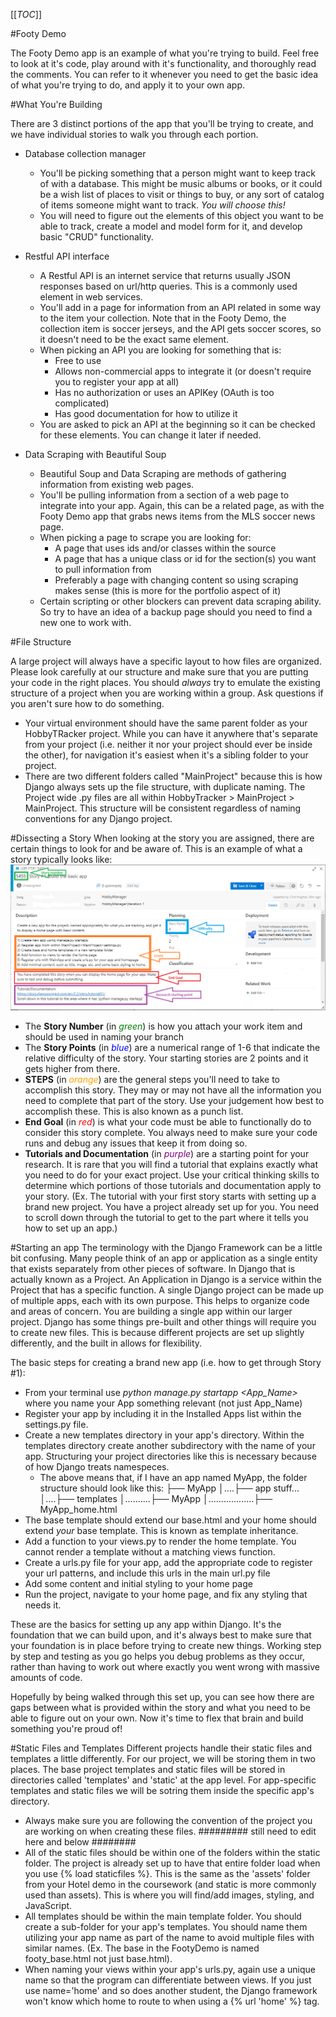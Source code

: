 [[_TOC_]]

#Footy Demo

The Footy Demo app is an example of what you're trying to build. Feel free to look at it's code, play around with it's functionality, and thoroughly read the comments. You can refer to it whenever you need to get the basic idea of what you're trying to do, and apply it to your own app.

#What You're Building

There are 3 distinct portions of the app that you'll be trying to create, and we have individual stories to walk you through each portion.

- Database collection manager
    - You'll be picking something that a person might want to keep track of with a database. This might be music albums or books, or it could be a wish list of places to visit or things to buy, or any sort of catalog of items someone might want to track. _You will choose this!_
    - You will need to figure out the elements of this object you want to be able to track, create a model and model form for it, and develop basic "CRUD" functionality.

- Restful API interface
    - A Restful API is an internet service that returns usually JSON responses based on url/http queries. This is a commonly used element in web services.
    - You'll add in a page for information from an API related in some way to the item your collection. Note that in the Footy Demo, the collection item is soccer jerseys, and the API gets soccer scores, so it doesn't need to be the exact same element.
    - When picking an API you are looking for something that is:
        - Free to use
        - Allows non-commercial apps to integrate it (or doesn't require you to register your app at all)
        - Has no authorization or uses an APIKey (OAuth is too complicated)
        - Has good documentation for how to utilize it
    - You are asked to pick an API at the beginning so it can be checked for these elements. You can change it later if needed.

- Data Scraping with Beautiful Soup
    - Beautiful Soup and Data Scraping are methods of gathering information from existing web pages.
    - You'll be pulling information from a section of a web page to integrate into your app. Again, this can be a related page, as with the Footy Demo app that grabs news items from the MLS soccer news page.
    - When picking a page to scrape you are looking for:
        - A page that uses ids and/or classes within the source
        - A page that has a unique class or id for the section(s) you want to pull information from
        - Preferably a page with changing content so using scraping makes sense (this is more for the portfolio aspect of it)
    - Certain scripting or other blockers can prevent data scraping ability. So try to have an idea of a backup page should you need to find a new one to work with.

#File Structure

A large project will always have a specific layout to how files are organized. Please look carefully at our structure and make sure that you are putting your code in the right places. You should _always_ try to emulate the existing structure of a project when you are working within a group. Ask questions if you aren't sure how to do something.
- Your virtual environment should have the same parent folder as your HobbyTRacker project. While you can have it anywhere that's separate from your project (i.e. neither it nor your project should ever be inside the other), for navigation it's easiest when it's a sibling folder to your project.
- There are two different folders called "MainProject" because this is how Django always sets up the file structure, with duplicate naming. The Project wide .py files are all within HobbyTracker > MainProject > MainProject. This structure will be consistent regardless of naming conventions for any Django project.

#Dissecting a Story
When looking at the story you are assigned, there are certain things to look for and be aware of. This is an example of what a story typically looks like:
![Items.png](/.attachments/Items-41d607bf-5d38-4747-8a79-390ac63e8e06.png)

- The **Story Number** (in <font color="green">_green_</font>) is how you attach your work item and should be used in naming your branch
- The **Story Points** (in <font color="blue">_blue_</font>) are a numerical range of 1-6 that indicate the relative difficulty of the story. Your starting stories are 2 points and it gets higher from there.
- **STEPS** (in <font color="orange">_orange_</font>) are the general steps you'll need to take to accomplish this story. They may or may not have all the information you need to complete that part of the story. Use your judgement how best to accomplish these. This is also known as a punch list.
- **End Goal** (in <font color="red">_red_</font>) is what your code must be able to functionally do to consider this story complete. You always need to make sure your code runs and debug any issues that keep it from doing so.
- **Tutorials and Documentation** (in <font color="purple">_purple_</font>) are a starting point for your research. It is rare that you will find a tutorial that explains exactly what you need to do for your exact project. Use your critical thinking skills to determine which portions of those tutorials and documentation apply to your story. (Ex. The tutorial with your first story starts with setting up a brand new project. You have a project already set up for you. You need to scroll down through the tutorial to get to the part where it tells you how to set up an app.)

#Starting an app
The terminology with the Django Framework can be a little bit confusing. Many people think of an app or application as a single entity that exists separately from other pieces of software. In Django that is actually known as a Project. An Application in Django is a service within the Project that has a specific function. A single Django project can be made up of multiple apps, each with its own purpose. This helps to organize code and areas of concern. You are building a single app within our larger project. Django has some things pre-built and other things will require you to create new files. This is because different projects are set up slightly differently, and the built in allows for flexibility.

The basic steps for creating a brand new app (i.e. how to get through Story #1):
- From your terminal use _python manage.py startapp <App_Name>_ where you name your App something relevant (not just App_Name)
- Register your app by including it in the Installed Apps list within the settings.py file.
- Create a new templates directory in your app's directory. Within the templates directory create another subdirectory with the name of your app. Structuring your project directories like this is necessary because of how Django treats namespeces.  
  - The above means that, if I have an app named MyApp, the folder structure should look like this:
    ├── MyApp
    │....├── app stuff...
    │....├── templates
    │..........├── MyApp
    │..................├── MyApp_home.html
- The base template should extend our base.html and your home should extend _your_ base template. This is known as template inheritance.
- Add a function to your views.py to render the home template. You cannot render a template without a matching views function.
- Create a urls.py file for your app, add the appropriate code to register your url patterns, and include this urls in the main url.py file
- Add some content and initial styling to your home page
- Run the project, navigate to your home page, and fix any styling that needs it.

These are the basics for setting up any app within Django. It's the foundation that we can build upon, and it's always best to make sure that your foundation is in place before trying to create new things. Working step by step and testing as you go helps you debug problems as they occur, rather than having to work out where exactly you went wrong with massive amounts of code.

Hopefully by being walked through this set up, you can see how there are gaps between what is provided within the story and what you need to be able to figure out on your own. Now it's time to flex that brain and build something you're proud of!

#Static Files and Templates
Different projects handle their static files and templates a little differently. For our project, we will be storing them in two places. The base project templates and static files will be stored in directories called 'templates' and 'static' at the app level.  For app-specific templates and static files we will be sotring them inside the specific app's directory.
  - Always make sure you are following the convention of the project you are working on when creating these files.
#########
still need to edit here and below
########
- All of the static files should be within one of the folders within the static folder. The project is already set up to have that entire folder load when you use {% load staticfiles %}. This is the same as the 'assets' folder from your Hotel demo in the coursework (and static is more commonly used than assets). This is where you will find/add images, styling, and JavaScript.
- All templates should be within the main template folder. You should create a sub-folder for your app's templates. You should name them utilizing your app name as part of the name to avoid multiple files with similar names. (Ex. The base in the FootyDemo is named footy_base.html not just base.html).
- When naming your views within your app's urls.py, again use a unique name so that the program can differentiate between views. If you just use name='home' and so does another student, the Django framework won't know which home to route to when using a {% url 'home' %} tag.
